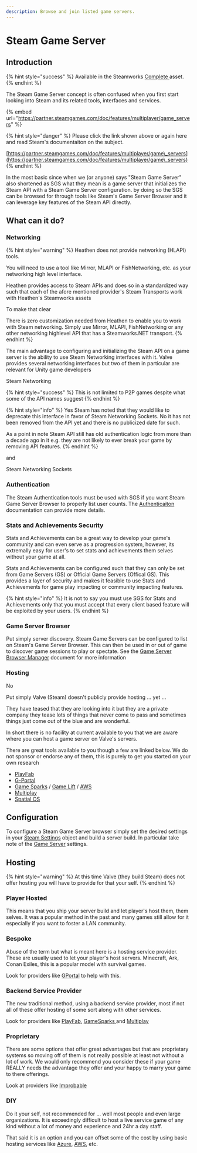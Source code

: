```yaml
---
description: Browse and join listed game servers.
---
```


# Steam Game Server

## Introduction

{% hint style="success" %}
Available in the Steamworks [Complete ](https://assetstore.unity.com/packages/tools/integration/steamworks-v2-complete-190316)asset.
{% endhint %}

The Steam Game Server concept is often confused when you first start looking into Steam and its related tools, interfaces and services.&#x20;

{% embed url="https://partner.steamgames.com/doc/features/multiplayer/game_servers" %}

{% hint style="danger" %}
Please click the link shown above or again here and read Steam's documentaiton on the subject.

[https://partner.steamgames.com/doc/features/multiplayer/game\_servers](https://partner.steamgames.com/doc/features/multiplayer/game\_servers)
{% endhint %}

In the most basic since when we (or anyone) says "Steam Game Server" also shortened as SGS what they mean is a game server that initializes the Steam API with a Steam Game Server configuration. by doing so the SGS can be browsed for through tools like Steam's Game Server Browser and it can leverage key features of the Steam API directly.

## What can it do?

### Networking

{% hint style="warning" %}
Heathen does not provide networking (HLAPI) tools.

You will need to use a tool like Mirror, MLAPI or FishNetworking, etc. as your networking high level interface.



Heathen provides access to Steam APIs and does so in a standardized way such that each of the afore mentioned provider's Steam Transports work with Heathen's Steamworks assets



To make that clear

There is zero customization needed from Heathen to enable you to work with Steam networking. Simply use Mirror, MLAPI, FishNetworking or any other networking highlevel API that has a Steamworks.NET transport.
{% endhint %}

The main advantage to configuring and initializing the Steam API on a game server is the ability to use Steam Networking interfaces with it. Valve provides several networking interfaces but two of them in particular are relevant for Unity game developers

Steam Networking

{% hint style="success" %}
This is not limited to P2P games despite what some of the API names suggest
{% endhint %}

{% hint style="info" %}
Yes Steam has noted that they would like to deprecate this interface in favor of Steam Networking Sockets. No it has not been removed from the API yet and there is no publicized date for such.



As a point in note Steam API still has old authentication logic from more than a decade ago in it e.g. they are not likely to ever break your game by removing API features.
{% endhint %}

and&#x20;

Steam Networking Sockets

### Authentication

The Steam Authentication tools must be used with SGS if you want Steam Game Server Browser to properly list user counts. The [Authenticaiton](../../api/authentication.md) documentation can provide more details.

### Stats and Achievements Security

Stats and Achievements can be a great way to develop your game's community and can even serve as a progression system, however, its extremally easy for user's to set stats and achievements them selves without your game at all.

Stats and Achievements can be configured such that they can only be set from Game Servers (GS) or Official Game Servers (Offical GS). This provides a layer of security and makes it feasible to use Stats and Achievements for game play impacting or community impacting features.

{% hint style="info" %}
It is not to say you must use SGS for Stats and Achievements only that you must accept that every client based feature will be exploited by your users.
{% endhint %}

### Game Server Browser

Put simply server discovery. Steam Game Servers can be configured to list on Steam's Game Server Browser. This can then be used in or out of game to discover game sessions to play or spectate. See the [Game Server Browser Manager](../../components/game-server-browser-manager.md) document for more information

### Hosting

No

Put simply Valve (Steam) doesn't publicly provide hosting ... yet ...

They have teased that they are looking into it but they are a private company they tease lots of things that never come to pass and sometimes things just come out of the blue and are wonderful.

In short there is no facility at current available to you that we are aware where you can host a game server on Valve's servers.

There are great tools available to you though a few are linked below. We do not sponsor or endorse any of them, this is purely to get you started on your own research

* [PlayFab](https://playfab.com/)
* [G-Portal](https://www.g-portal.com/)
* [Game Sparks](https://www.gamesparks.com/) / [Game Lift](https://aws.amazon.com/gamelift/) / [AWS](https://aws.amazon.com/)
* [Multiplay](https://unity.com/products/multiplay)
* [Spatial OS](https://ims.improbable.io/products/spatialos)

## Configuration

To configure a Steam Game Server browser simply set the desired settings in your [Steam Settings](../../objects/steam-settings.md#steamsettings.server) object and build a server build. In particular take note of the [Game Server](../../objects/steam-settings/game-server.md) settings.

## Hosting

{% hint style="warning" %}
At this time Valve (they build Steam) does not offer hosting you will have to provide for that your self.
{% endhint %}

### Player Hosted

This means that you ship your server build and let player's host them, them selves. It was a popular method in the past and many games still allow for it especially if you want to foster a LAN community.

### Bespoke

Abuse of the term but what is meant here is a hosting service provider. These are usually used to let your player's host servers. Minecraft, Ark, Conan Exiles, this is a popular model with survival games.

Look for providers like [GPortal](https://www.g-portal.com/) to help with this.

### Backend Service Provider

The new traditional method, using a backend service provider, most if not all of these offer hosting of some sort along with other services.

Look for providers like [PlayFab](https://playfab.com/), [GameSparks ](https://www.gamesparks.com/)and [Multiplay](https://unity.com/products/multiplay)

### Proprietary

There are some options that offer great advantages but that are proprietary systems so moving off of them is not really possible at least not without a lot of work. We would only recommend you consider these if your game REALLY needs the advantage they offer and your happy to marry your game to there offerings.

Look at providers like [Improbable](https://ims.improbable.io/)

### DIY

Do it your self, not recommended for ... well most people and even large organizations. It is exceedingly difficult to host a live service game of any kind without a lot of money and experience and 24hr a day staff.&#x20;

That said it is an option and you can offset some of the cost by using basic hosting services like [Azure](https://azure.microsoft.com/), [AWS](https://aws.amazon.com/), etc.

